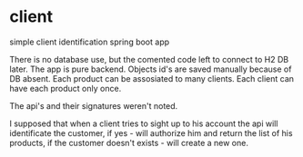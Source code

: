 # client
simple client identification spring boot app

There is no database use, but the comented code left to connect to H2 DB later.
The app is pure backend.
Objects id's are saved manually because of DB absent.
Each product can be assosiated to many clients.
Each client can have each product only once.


The api's and their signatures weren't noted.

I supposed that when a client tries to sight up to his account the api will identificate the customer, if yes - will authorize him and return the list of his products, if the customer doesn't exists - will create a new one.




